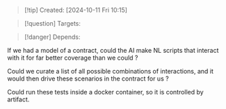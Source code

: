 
>[!tip] Created: [2024-10-11 Fri 10:15]

>[!question] Targets: 

>[!danger] Depends: 

If we had a model of a contract, could the AI make NL scripts that interact with it for far better coverage than we could ?

Could we curate a list of all possible combinations of interactions, and it would then drive these scenarios in the contract for us ?

Could run these tests inside a docker container, so it is controlled by artifact.